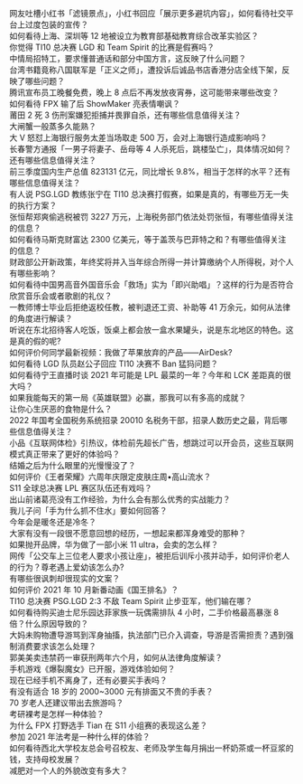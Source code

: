 网友吐槽小红书「滤镜景点」，小红书回应「展示更多避坑内容」，如何看待社交平台上过度包装的宣传？  
如何看待上海、深圳等 12 地被设立为教育部基础教育综合改革实验区？  
你觉得 TI10 总决赛 LGD 和 Team Spirit 的比赛是假赛吗？  
中情局招特工，要求懂普通话和部分中国方言，这反映了什么问题？  
台湾书籍竟称八国联军是「正义之师」，遭投诉后诚品书店香港分店全线下架，反映了哪些问题？  
腾讯宣布员工晚餐免费，晚上 8 点后不再发放夜宵券，这可能带来哪些改变？  
如何看待 FPX 输了后 ShowMaker 亮表情嘲讽？  
莆田 2 死 3 伤刑案嫌犯拒捕并畏罪自杀，还有哪些信息值得关注？  
大闸蟹一般蒸多久能熟？  
大 V 怒怼上海银行服务太差当场取走 500 万，会对上海银行造成影响吗？  
长春警方通报「一男子将妻子、岳母等 4 人杀死后，跳楼坠亡」，具体情况如何？还有哪些信息值得关注？  
前三季度国内生产总值 823131 亿元，同比增长 9.8%，相当于怎样的水平？还有哪些信息值得关注？  
有人说 PSG.LGD 教练张宁在 TI10 总决赛打假赛，如果是真的，有哪些万无一失的执行方案？  
张恒帮郑爽偷逃税被罚 3227 万元，上海税务部门依法处罚张恒，有哪些值得关注的信息？  
如何看待马斯克财富达 2300 亿美元，等于盖茨与巴菲特之和？有哪些值得关注的信息？  
财政部公开新政策，年终奖将并入当年综合所得一并计算缴纳个人所得税，对个人有哪些影响？  
如何看待中国男高音外国音乐会「救场」实为「即兴助唱」？这样的行为是否符合欣赏音乐会或者歌剧的礼仪？  
一教师博士毕业后拒绝返校任教，被判退还工资、补助等 41 万余元，如何从法律的角度进行解读？  
听说在东北招待客人吃饭，饭桌上都会放一盒水果罐头，说是东北地区的特色。这是真的假的呢?  
如何评价何同学最新视频：我做了苹果放弃的产品——AirDesk?  
如何看待 LGD 队员赵公子回应 TI10 决赛不 Ban 猛犸问题？  
如何看待宁王直播时谈 2021 年可能是 LPL 最菜的一年？今年和 LCK 差距真的很大吗？  
如果我能每天的第一局《英雄联盟》必赢，那我可以有多高的成就？  
让你心生厌恶的食物是什么？  
2022 年国考全国税务系统招录 20010 名税务干部，招录人数历史之最，背后哪些信息值得关注？  
小品《互联网体检》引热议，体检前先超长广告，想跳过可以开会员，这些互联网模式真正带来了更好的体验吗？  
结婚之后为什么眼里的光慢慢没了？  
如何评价《王者荣耀》六周年庆限定皮肤庄周•高山流水？  
S11 全球总决赛 LPL 赛区队伍还有戏吗？  
出山前诸葛亮没有工作经验，为什么会有那么优秀的实战能力？  
我儿子问「手为什么抓不住水」要如何回答？  
今年会是暖冬还是冷冬？  
大家有没有一段很不愿意回想的经历，一想起来都浑身难受的那种？  
如果抛开品牌，华为做了一部小米 11 ultra，会卖的怎么样？  
网传「公交车上三位老人要求小孩让座」，被拒后训斥小孩并动手，如何评价老人的行为？尊老遇上爱幼该怎么办?  
有哪些很讽刺却很现实的文案？  
如何评价 2021 年 10 月新番动画《国王排名》？  
TI10 总决赛 PSG.LGD 2:3 不敌 Team Spirit 止步亚军，他们输在哪？  
如何看待购买迪士尼乐园达菲家族一玩偶需排队 4 小时，二手价格最高暴涨 8 倍？什么原因导致的？  
大妈未购物遭导游骂到浑身抽搐，执法部门已介入调查，导游是否需担责？遇到强制消费要求该怎么处理？  
郭美美卖违禁药一审获刑两年六个月，如何从法律角度解读？  
手机游戏《爆裂魔女》已开服，游戏体验如何？  
现在已经手机不离身了，还有必要买手表吗？  
有没有适合 18 岁的 2000~3000 元有排面又不贵的手表？  
70 岁老人还建议带出去旅游吗？  
考研裸考是怎样一种体验？  
为什么 FPX 打野选手 Tian 在 S11 小组赛的表现这么差？  
参加 2021 年法考是一种什么样的体验？  
如何看待西北大学校友总会号召校友、老师及学生每月捐出一杯奶茶或一杯豆浆的钱，支持母校发展？  
减肥对一个人的外貌改变有多大？  
